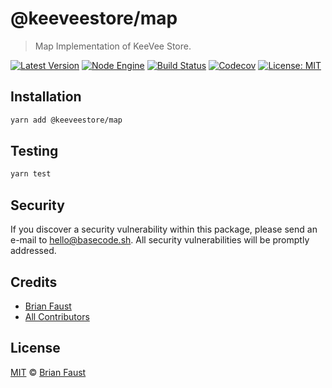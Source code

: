 # @keeveestore/map

> Map Implementation of KeeVee Store.

[![Latest Version](https://badgen.now.sh/npm/v/@keeveestore/map)](https://www.npmjs.com/package/@keeveestore/map)
[![Node Engine](https://badgen.now.sh/npm/node/@keeveestore/map)](https://www.npmjs.com/package/@keeveestore/map)
[![Build Status](https://badgen.now.sh/circleci/github/keeveestore/map)](https://circleci.com/gh/keeveestore/map)
[![Codecov](https://badgen.now.sh/codecov/c/github/keeveestore/map)](https://codecov.io/gh/keeveestore/map)
[![License: MIT](https://badgen.now.sh/badge/license/MIT/green)](https://opensource.org/licenses/MIT)

## Installation

```bash
yarn add @keeveestore/map
```

## Testing

```bash
yarn test
```

## Security

If you discover a security vulnerability within this package, please send an e-mail to hello@basecode.sh. All security vulnerabilities will be promptly addressed.

## Credits

-   [Brian Faust](https://github.com/faustbrian)
-   [All Contributors](../../../../contributors)

## License

[MIT](LICENSE) © [Brian Faust](https://basecode.sh)
